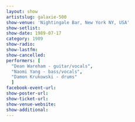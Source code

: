 ```yaml
---
layout: show
artistslug: galaxie-500
show-venue: 'Nightingale Bar, New York NY, USA'
show-setlist: 
show-date: 1989-07-17
category: 1989
show-radio: 
show-lastfm: 
show-cancelled: 
performers: [
  "Dean Wareham - guitar/vocals",
  "Naomi Yang - bass/vocals",
  "Damon Krukowski - drums"
  ]
facebook-event-url: 
show-poster-url: 
show-ticket-url: 
show-venue-website: 
show-additional: 
---
```


